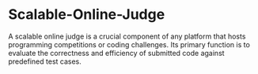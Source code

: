 # Scalable-Online-Judge
A scalable online judge is a crucial component of any platform that hosts programming competitions or coding challenges. Its primary function is to evaluate the correctness and efficiency of submitted code against predefined test cases.
